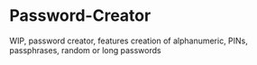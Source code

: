 # Password-Creator
WIP, password creator, features creation of alphanumeric, PINs, passphrases, random or long passwords
